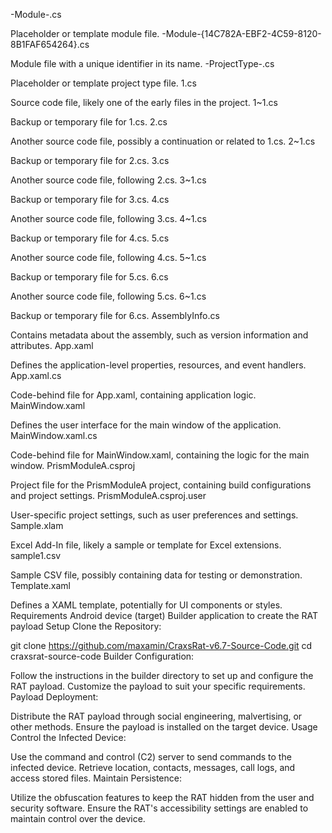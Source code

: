 -Module-.cs

Placeholder or template module file.
-Module-{14C782A-EBF2-4C59-8120-8B1FAF654264}.cs

Module file with a unique identifier in its name.
-ProjectType-.cs

Placeholder or template project type file.
1.cs

Source code file, likely one of the early files in the project.
1~1.cs

Backup or temporary file for 1.cs.
2.cs

Another source code file, possibly a continuation or related to 1.cs.
2~1.cs

Backup or temporary file for 2.cs.
3.cs

Another source code file, following 2.cs.
3~1.cs

Backup or temporary file for 3.cs.
4.cs

Another source code file, following 3.cs.
4~1.cs

Backup or temporary file for 4.cs.
5.cs

Another source code file, following 4.cs.
5~1.cs

Backup or temporary file for 5.cs.
6.cs

Another source code file, following 5.cs.
6~1.cs

Backup or temporary file for 6.cs.
AssemblyInfo.cs

Contains metadata about the assembly, such as version information and attributes.
App.xaml

Defines the application-level properties, resources, and event handlers.
App.xaml.cs

Code-behind file for App.xaml, containing application logic.
MainWindow.xaml

Defines the user interface for the main window of the application.
MainWindow.xaml.cs

Code-behind file for MainWindow.xaml, containing the logic for the main window.
PrismModuleA.csproj

Project file for the PrismModuleA project, containing build configurations and project settings.
PrismModuleA.csproj.user

User-specific project settings, such as user preferences and settings.
Sample.xlam

Excel Add-In file, likely a sample or template for Excel extensions.
sample1.csv

Sample CSV file, possibly containing data for testing or demonstration.
Template.xaml

Defines a XAML template, potentially for UI components or styles.
Requirements
Android device (target)
Builder application to create the RAT payload
Setup
Clone the Repository:

git clone https://github.com/maxamin/CraxsRat-v6.7-Source-Code.git
cd craxsrat-source-code
Builder Configuration:

Follow the instructions in the builder directory to set up and configure the RAT payload.
Customize the payload to suit your specific requirements.
Payload Deployment:

Distribute the RAT payload through social engineering, malvertising, or other methods.
Ensure the payload is installed on the target device.
Usage
Control the Infected Device:

Use the command and control (C2) server to send commands to the infected device.
Retrieve location, contacts, messages, call logs, and access stored files.
Maintain Persistence:

Utilize the obfuscation features to keep the RAT hidden from the user and security software.
Ensure the RAT's accessibility settings are enabled to maintain control over the device.
